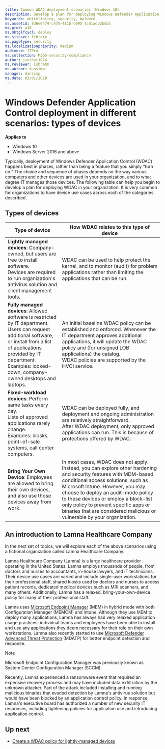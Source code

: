 ```yaml
---
title: Common WDAC deployment scenarios (Windows 10)
description: Develop a plan for deploying Windows Defender Application Control (WDAC) in your organization, using these common scenarios.
keywords: whitelisting, security, malware
ms.assetid: 8d6e0474-c475-411b-b095-1c61adb2bdbb
ms.prod: w10
ms.mktglfcycl: deploy
ms.sitesec: library
ms.pagetype: security
ms.localizationpriority: medium
audience: ITPro
ms.collection: M365-security-compliance
author: jsuther1974
ms.reviewer: isbrahm
ms.author: dansimp
manager: dansimp
ms.date: 03/01/2018
---
```


# Windows Defender Application Control deployment in different scenarios: types of devices

**Applies to**
-   Windows 10
-   Windows Server 2016 and above

Typically, deployment of Windows Defender Application Control (WDAC) happens best in phases, rather than being a feature that you simply “turn on.” The choice and sequence of phases depends on the way various computers and other devices are used in your organization, and to what degree IT manages those devices. The following table can help you begin to develop a plan for deploying WDAC in your organization. It is very common for organizations to have device use cases across each of the categories described.

## Types of devices

| **Type of device**                 | **How WDAC relates to this type of device**  | 
|------------------------------------|------------------------------------------------------|
| **Lightly managed devices**: Company-owned, but users are free to install software.<br>Devices are required to run organization's antivirus solution and client management tools. | WDAC can be used to help protect the kernel, and to monitor (audit) for problem applications rather than limiting the applications that can be run. | 
| **Fully managed devices**: Allowed software is restricted by IT department.<br>Users can request additional software, or install from a list of applications provided by IT department.<br>Examples: locked-down, company-owned desktops and laptops. | An initial baseline WDAC policy can be established and enforced. Whenever the IT department approves additional applications, it will update the WDAC policy and (for unsigned LOB applications) the catalog.<br>WDAC policies are supported by the HVCI service. | 
| **Fixed-workload devices**: Perform same tasks every day.<br>Lists of approved applications rarely change.<br>Examples: kiosks, point-of-sale systems, call center computers. | WDAC can be deployed fully, and deployment and ongoing administration are relatively straightforward.<br>After WDAC deployment, only approved applications can run. This is because of protections offered by WDAC. | 
| **Bring Your Own Device**: Employees are allowed to bring their own devices, and also use those devices away from work. | In most cases, WDAC does not apply. Instead, you can explore other hardening and security features with MDM-based conditional access solutions, such as Microsoft Intune. However, you may choose to deploy an audit-mode policy to these devices or employ a block-list only policy to prevent specific apps or binaries that are considered malicious or vulnerable by your organization. | 

## An introduction to Lamna Healthcare Company

In the next set of topics, we will explore each of the above scenarios using a fictional organization called Lamna Healthcare Company.

Lamna Healthcare Company (Lamna) is a large healthcare provider operating in the United States. Lamna employs thousands of people, from doctors and nurses to accountants, in-house lawyers, and IT technicians. Their device use cases are varied and include single-user workstations for their professional staff, shared kiosks used by doctors and nurses to access patient records, dedicated medical devices such as MRI scanners, and many others. Additionally, Lamna has a relaxed, bring-your-own-device policy for many of their professional staff.

Lamna uses [Microsoft Endpoint Manager](https://www.microsoft.com/microsoft-365/microsoft-endpoint-manager) (MEM) in hybrid mode with both Configuration Manager (MEMCM) and Intune. Although they use MEM to deploy many applications, Lamna has always had very relaxed application usage practices: individual teams and employees have been able to install and use any applications they deem necessary for their role on their own workstations. Lamna also recently started to use [Microsoft Defender Advanced Threat Protection](https://www.microsoft.com/microsoft-365/windows/microsoft-defender-atp) (MDATP) for better endpoint detection and response.

> [!NOTE]
> Microsoft Endpoint Configuration Manager was previously known as System Center Configuration Manager (SCCM) 

Recently, Lamna experienced a ransomware event that required an expensive recovery process and may have included data exfiltration by the unknown attacker. Part of the attack included installing and running malicious binaries that evaded detection by Lamna's antivirus solution but would have been blocked by an application control policy. In response, Lamna's executive board has authorized a number of new security IT responses, including tightening policies for application use and introducing application control.

## Up next

- [Create a WDAC policy for lightly-managed devices](create-wdac-policy-for-lightly-managed-devices.md)
